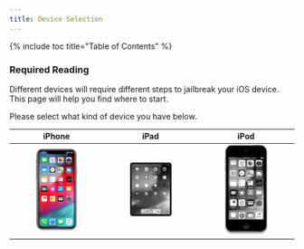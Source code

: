 ```yaml
---
title: Device Selection
---
```


{% include toc title="Table of Contents" %}

### Required Reading

Different devices will require different steps to jailbreak your iOS device. This page will help you find where to start.

Please select what kind of device you have below.

<table>
  <colgroup>
    <col span="1" style="width: 33%;">
    <col span="1" style="width: 33%;">
    <col span="1" style="width: 34%;">
  </colgroup>
  <thead>
    <tr>
      <th style="text-align: center; font-weight: bold;">iPhone</th>
      <th style="text-align: center; font-weight: bold;">iPad</th>
      <th style="text-align: center; font-weight: bold;">iPod</th>
    </tr>
  </thead>
  <tbody>
    <tr>
      <td style="text-align: center; font-weight: bold;"><a href="device-selection-(iphone)"><img src="/assets/images/iPhone11,2.png" alt="" width="50%"></a></td>
      <td style="text-align: center; font-weight: bold;"><a hef="device-selection-(ipad)"><img src="/assets/images/iPad8,7.png" style="filter: gray; -webkit-filter: grayscale(1); filter: grayscale(1);" alt="" width="50%"></a></td>
      <td style="text-align: center; font-weight: bold;"><a hef="device-selection-(ipod)"><img src="/assets/images/iPod9,1.png" style="filter: gray; -webkit-filter: grayscale(1); filter: grayscale(1);" alt="" width="50%"></a></td>
    </tr>
  </tbody>
</table>
